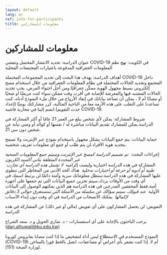 ```yaml
---
layout: default
lang: ar
ref: info-for-participants
title: معلومات للمشاركين
---
```

# معلومات للمشاركين

عنوان الدراسة:  تحديد الانتشار المحتمل وتفشي COVID-19 في الكويت: نهج نظم المعلومات 
الجغرافية المدفوعة باعتبارات المجتمعات المحلية

أهداف الدراسة:  يهدف هذا البحث إلى تحديد المجموعات المحتملة COVID-19 داخل المجتمع وتحديد الحالات المحتملة في نظام المعلومات الجغرافية من خلال استخدام مسح إلكتروني بسيط مجهول الهوية ممكّن جغرافيًا.ومن أجل احتواء المرض، يجب تحديد الحالات المشتبه فيها والمعرضة للإصابة في أقرب وقت ممكن.سواء كنت مريضًا أو صحيًا أو مصابًا أم لا ، يمكن أن تساعد بياناتك في إنقاذ الأرواح.من خلال ملء النموذج أدناه، كنت تساعدنا على التغلب على هذه الأزمة معا.من الناحية المثالية، كرر مشاركتك يوميًا (إعداد حدث التقويم).انضم إلينا في محاربة فاشية COVID-19.

شروط المشاركة:  يمكن لأي شخص يبلغ من العمر 21 عامًا أو أكثر المشاركة في الدراسة.يمكن للمشارك تقديم البيانات مباشرة له / نفسها أو كوالد أو وصي نيابة عن شخص دون سن 21.

حماية البيانات:  يتم جمع البيانات بشكل مجهول باستخدام نموذج عبر الإنترنت ولا تسمح بتحديد هوية الأفراد.لن يتم طلب أو جمع أي معلومات تعريف شخصية.

إجراءات البحث:
‪*‬ تم تصميم الدراسة كمسح عبر الإنترنت.وسيتم جمع المعلومات الصحية غير المحددة المتعلقة بثاني أكسيد الكربون  
‪*‬ المشاركة في هذه الدراسة اختيارية وليست إلزامية
‪*‬ لا تشمل هذه الدراسة أي تجارب طبية أو أدوية أو خزعة أو اختبارات تدخلية
‪*‬ هناك الحد الأدنى من المخاطر التي تنطوي عليها المشاركة في هذه الدراسة.ستظل معلوماتك سرية وآمنة دائمًا.لن يرتبط اسمك في أي وقت من الأوقات بردك.سيتم تخزين جميع البيانات التي تم جمعها على أجهزة آمنة.فقط المحققين المدرجين في هذه الدراسة هم الذين يمكنهم الوصول إلى البيانات الأولية
‪*‬ عند قبولك، سيتم سؤالك عن سلسلة من الأسئلة التي ستستغرق حوالي 3 دقائق لإكمالها
‪*‬ يمكنك الانسحاب من الدراسة في أي وقت دون إبداء الأسباب

التعويض: لن يحصل المشاركون على أي تعويض (مالي أو غير ذلك) عن المشاركة في هذه الدراسة

يرحب الباحثون بالإجابة على أي استفسارات - د. ضاري الحويل و د. سعد الشراح 
(dari.alhuwail@ku.edu.kw)

النموذج المستخدم في الاستطلاع ليس أداة لتشخيص ما إذا كنت مصابا بفايروس كورونا (COVID-19) أم  لا. إذا كنت تشعر بأي أعراض أو مضاعفات، اتصل بالخط فورا بالساخن لوزارة الصحة (151). 
